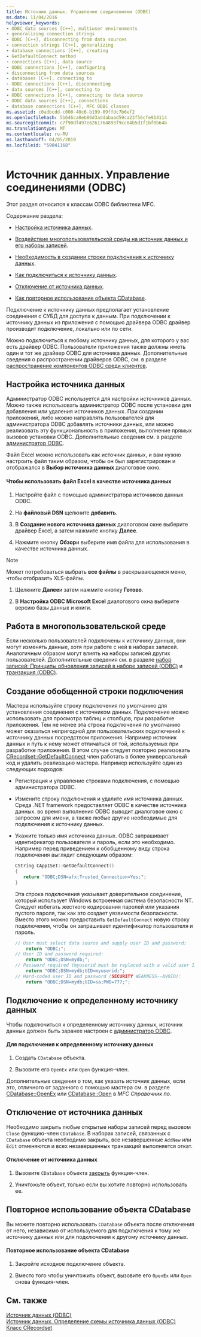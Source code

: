 ```yaml
---
title: Источник данных. Управление соединениями (ODBC)
ms.date: 11/04/2016
helpviewer_keywords:
- ODBC data sources [C++], multiuser environments
- generalizing connection strings
- ODBC [C++], disconnecting from data sources
- connection strings [C++], generalizing
- database connections [C++], creating
- GetDefaultConnect method
- connections [C++], data source
- ODBC connections [C++], configuring
- disconnecting from data sources
- databases [C++], connecting to
- ODBC connections [C++], disconnecting
- data sources [C++], connecting to
- ODBC connections [C++], connecting to data source
- ODBC data sources [C++], connections
- database connections [C++], MFC ODBC classes
ms.assetid: c0adbcdd-c000-40c6-b199-09ffdc7b6ef2
ms.openlocfilehash: 5b646ca0eb86d3addabaad59ca23f56cfe914114
ms.sourcegitcommit: c7f90df497e6261764893f9cc04b5d1f1bf0b64b
ms.translationtype: MT
ms.contentlocale: ru-RU
ms.lasthandoff: 04/05/2019
ms.locfileid: "59041168"
---
```

# <a name="data-source-managing-connections-odbc"></a>Источник данных. Управление соединениями (ODBC)

Этот раздел относится к классам ODBC библиотеки MFC.

Содержание раздела:

- [Настройка источника данных](#_core_configuring_a_data_source).

- [Воздействие многопользовательской среды на источник данных и его наборы записей](#_core_working_in_a_multiuser_environment).

- [Необходимость в создании строки подключения к источнику данных](#_core_generalizing_the_connection_string).

- [Как подключиться к источнику данных](#_core_connecting_to_a_specific_data_source).

- [Отключение от источника данных](#_core_disconnecting_from_a_data_source).

- [Как повторное использование объекта CDatabase](#_core_reusing_a_cdatabase_object).

Подключение к источнику данных предполагает установление соединения с СУБД для доступа к данным. При подключении к источнику данных из приложения с помощью драйвера ODBC драйвер производит подключение, локально или по сети.

Можно подключиться к любому источнику данных, для которого у вас есть драйвер ODBC. Пользователи приложения также должны иметь один и тот же драйвер ODBC для источника данных. Дополнительные сведения о распространении драйверов ODBC, см. в разделе [распространение компонентов ODBC среди клиентов](../../data/odbc/redistributing-odbc-components-to-your-customers.md).

##  <a name="_core_configuring_a_data_source"></a> Настройка источника данных

Администратор ODBC используется для настройки источников данных. Можно также использовать администратор ODBC после установки для добавления или удаления источников данных. При создании приложений, либо можно направлять пользователей для администратора ODBC добавлять источники данных, или можно реализовать эту функциональность в приложения, выполнение прямых вызовов установки ODBC. Дополнительные сведения см. в разделе [администратор ODBC](../../data/odbc/odbc-administrator.md).

Файл Excel можно использовать как источник данных, и вам нужно настроить файл таким образом, чтобы он был зарегистрирован и отображался в **Выбор источника данных** диалоговое окно.

#### <a name="to-use-an-excel-file-as-a-data-source"></a>Чтобы использовать файл Excel в качестве источника данных

1. Настройте файл с помощью администратора источников данных ODBC.

1. На **файловый DSN** щелкните **добавить**.

1. В **Создание нового источника данных** диалоговом окне выберите драйвер Excel, а затем нажмите кнопку **Далее**.

1. Нажмите кнопку **Обзор**и выберите имя файла для использования в качестве источника данных.

> [!NOTE]
>  Может потребоваться выбрать **все файлы** в раскрывающемся меню, чтобы отобразить XLS-файлы.

1. Щелкните **Далее**и затем нажмите кнопку **Готово**.

1. В **Настройка ODBC Microsoft Excel** диалогового окна выберите версию базы данных и книги.

##  <a name="_core_working_in_a_multiuser_environment"></a> Работа в многопользовательской среде

Если несколько пользователей подключены к источнику данных, они могут изменять данные, хотя при работе с ней в наборах записей. Аналогичным образом могут влиять на наборы записей других пользователей. Дополнительные сведения см. в разделе [набор записей: Принципы обновления записей в наборе записей (ODBC)](../../data/odbc/recordset-how-recordsets-update-records-odbc.md) и [транзакция (ODBC)](../../data/odbc/transaction-odbc.md).

##  <a name="_core_generalizing_the_connection_string"></a> Создание обобщенной строки подключения

Мастера используйте строку подключения по умолчанию для установления соединения с источником данных. Подключение можно использовать для просмотра таблиц и столбцов, при разработке приложения. Тем не менее эта строка подключения по умолчанию может оказаться непригодной для пользовательских подключений к источнику данных посредством приложения. Например источник данных и путь к нему может отличаться от той, используемых при разработке приложения. В этом случае следует повторно реализовать [CRecordset::GetDefaultConnect](../../mfc/reference/crecordset-class.md#getdefaultconnect) член работать в более универсальный код и удалить реализацию мастера. Например используйте один из следующих подходов:

- Регистрация и управление строками подключения, с помощью администратора ODBC.

- Измените строку подключения и удалите имя источника данных. Среда .NET framework предоставляет ODBC в качестве источника данных. во время выполнения ODBC выводит диалоговое окно с запросом для имени, а также любые другие необходимые для подключения к источнику данных.

- Укажите только имя источника данных. ODBC запрашивает идентификатор пользователя и пароль, если это необходимо. Например перед приведением к обобщенному виду строка подключения выглядит следующим образом:

    ```cpp
    CString CApp1Set::GetDefaultConnect()
    {
       return "ODBC;DSN=afx;Trusted_Connection=Yes;";
    }
    ```

   Эта строка подключения указывает доверительное соединение, который использует Windows встроенная система безопасности NT. Следует избегать жесткого кодирования паролей или указания пустого пароля, так как это создает уязвимости безопасности. Вместо этого можно предоставить `GetDefaultConnect` новую строку подключения, чтобы он запрашивает идентификатор пользователя и пароль.

    ```cpp
    // User must select data source and supply user ID and password:
        return "ODBC;";
    // User ID and password required:
        return "ODBC;DSN=mydb;";
    // Password required (myuserid must be replaced with a valid user ID):
        return "ODBC;DSN=mydb;UID=myuserid;";
    // Hard-coded user ID and password (SECURITY WEAKNESS--AVOID):
        return "ODBC;DSN=mydb;UID=sa;PWD=777;";
    ```

##  <a name="_core_connecting_to_a_specific_data_source"></a> Подключение к определенному источнику данных

Чтобы подключиться к определенному источнику данных, источник данных должен быть заранее настроен с [администратор ODBC](../../data/odbc/odbc-administrator.md).

#### <a name="to-connect-to-a-specific-data-source"></a>Для подключения к определенному источнику данных

1. Создать `CDatabase` объекта.

1. Вызовите его `OpenEx` или `Open` функция-член.

Дополнительные сведения о том, как указать источник данных, если это, отличного от заданного с помощью мастера см. в разделе [CDatabase::OpenEx](../../mfc/reference/cdatabase-class.md#openex) или [CDatabase::Open](../../mfc/reference/cdatabase-class.md#open) в *MFC Справочник по*.

##  <a name="_core_disconnecting_from_a_data_source"></a> Отключение от источника данных

Необходимо закрыть любые открытые наборы записей перед вызовом `Close` функцию-член `CDatabase`. В наборах записей, связанных с `CDatabase` объекта необходимо закрыть, все незавершенные `AddNew` или `Edit` отменяются и всех незавершенных транзакций выполняется откат.

#### <a name="to-disconnect-from-a-data-source"></a>Отключение от источника данных

1. Вызовите `CDatabase` объекта [закрыть](../../mfc/reference/cdatabase-class.md#close) функция-член.

1. Уничтожьте объект, только если вы хотите повторно использовать ее.

##  <a name="_core_reusing_a_cdatabase_object"></a> Повторное использование объекта CDatabase

Вы можете повторно использовать `CDatabase` объекта после отключения от него, независимо от используемого для подключения к тому же источнику данных или для подключения к другому источнику данных.

#### <a name="to-reuse-a-cdatabase-object"></a>Повторное использование объекта CDatabase

1. Закройте исходное подключение объекта.

1. Вместо того чтобы уничтожить объект, вызовите его `OpenEx` или `Open` снова функция-член.

## <a name="see-also"></a>См. также

[Источник данных (ODBC)](../../data/odbc/data-source-odbc.md)<br/>
[Источник данных. Определение схемы источника данных (ODBC)](../../data/odbc/data-source-determining-the-schema-of-the-data-source-odbc.md)<br/>
[Класс CRecordset](../../mfc/reference/crecordset-class.md)